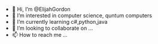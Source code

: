 - 👋 Hi, I’m @ElijahGordon
- 👀 I’m interested in computer science, quntum computers
- 🌱 I’m currently learning c#,python,java
- 💞️ I’m looking to collaborate on ...
- 📫 How to reach me ...

<!---
ElijahGordon/ElijahGordon is a ✨ special ✨ repository because its `README.md` (this file) appears on your GitHub profile.
You can click the Preview link to take a look at your changes.
--->
